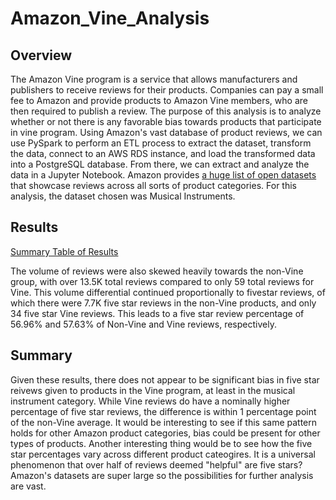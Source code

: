 # Amazon_Vine_Analysis

## Overview 
The Amazon Vine program is a service that allows manufacturers and publishers to receive reviews for their products. Companies can pay a small fee to Amazon and provide products to Amazon Vine members, who are then required to publish a review. The purpose of this analysis is to analyze whether or not there is any favorable bias towards products that participate in vine program.  Using Amazon's vast database of product reviews, we can use PySpark to perform an ETL process to extract the dataset, transform the data, connect to an AWS RDS instance, and load the transformed data into a PostgreSQL database. From there, we can extract and analyze the data in a Jupyter Notebook. Amazon provides [a huge list of open datasets](https://s3.amazonaws.com/amazon-reviews-pds/tsv/index.txt) that showcase reviews across all sorts of product categories. For this analysis, the dataset chosen was Musical Instruments. 

## Results 

[Summary Table of Results](https://github.com/matthewprice-github/Amazon_Vine_Analysis/tree/main/Amazon_Vine_Analysis)

The volume of reviews were also skewed heavily towards the non-Vine group, with over 13.5K total reviews compared to only 59 total reviews for Vine. This volume differential continued proportionally to fivestar reviews, of which there were 7.7K five star reviews in the non-Vine products, and only 34 five star Vine reviews. This leads to a five star review percentage of 56.96% and 57.63% of Non-Vine and Vine reviews, respectively. 


## Summary

Given these results, there does not appear to be significant bias in five star reivews given to products in the Vine program, at least in the musical instrument category. While Vine reviews do have a nominally higher percentage of five star reviews, the difference is within 1 percentage point of the non-Vine average. It would be interesting to see if this same pattern holds for other Amazon product categories, bias could be present for other types of products. Another interesting thing would be to see how the five star percentages vary across different product cateogires. It is a universal phenomenon that over half of reviews deemed "helpful" are five stars? Amazon's datasets are super large so the possibilities for further analysis are vast. 




